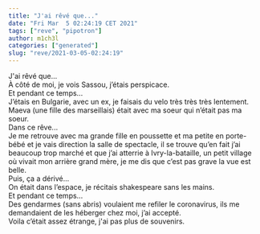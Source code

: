```yaml
---
title: "J'ai rêvé que..."
date: "Fri Mar  5 02:24:19 CET 2021"
tags: ["reve", "pipotron"]
author: m1ch3l
categories: ["generated"]
slug: "reve/2021-03-05-02:24:19"
---
```


J'ai rêvé que...<br>
À côté de moi, je vois Sassou, j’étais perspicace.<br>
Et pendant ce temps...<br>
J’étais en Bulgarie, avec un ex, je faisais du velo très très très lentement.<br>
Maeva (une fille des marseillais) était avec ma soeur qui n’était pas ma soeur.<br>
Dans ce rêve...<br>
Je me retrouve avec ma grande fille en poussette et ma petite en porte-bébé et je vais direction la salle de spectacle, il se trouve qu’en fait j’ai beaucoup trop marché et que j’ai atterrie à Ivry-la-bataille, un petit village où vivait mon arrière grand mère, je me dis que c’est pas grave la vue est belle.<br>
Puis, ça a dérivé...<br>
On était dans l’espace, je récitais shakespeare sans les mains.<br>
Et pendant ce temps...<br>
Des gendarmes (sans abris) voulaient me refiler le coronavirus, ils me demandaient de les héberger chez moi, j’ai accepté.<br>
Voila c’était assez étrange, j'ai pas plus de souvenirs.<br>
